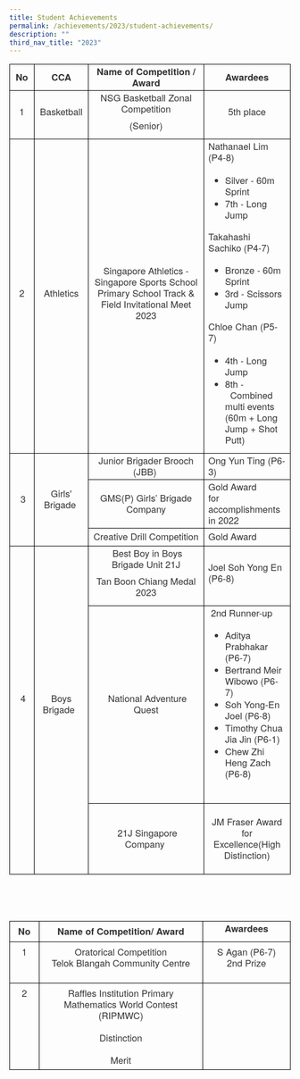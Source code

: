 ```yaml
---
title: Student Achievements
permalink: /achievements/2023/student-achievements/
description: ""
third_nav_title: "2023"
---
```

<table style="border:none;border-collapse:collapse;"><colgroup><col width="67"><col width="121"><col width="310"><col width="208"></colgroup><tbody><tr style="height:23.65pt"><td style="border-left:solid #000000 0.5pt;border-right:solid #000000 0.5pt;border-bottom:solid #000000 0.5pt;border-top:solid #000000 0.5pt;vertical-align:middle;overflow:hidden;overflow-wrap:break-word;"><p style="line-height:1.2;text-align: center;margin-top:0pt;margin-bottom:0pt;" dir="ltr"><span style="font-size:12.499999999999998pt;font-family:'Helvetica Neue',sans-serif;color:#333333;background-color:transparent;font-weight:700;font-style:normal;font-variant:normal;text-decoration:none;vertical-align:baseline;white-space:pre;white-space:pre-wrap;">No</span></p></td><td style="border-left:solid #000000 0.5pt;border-right:solid #000000 0.5pt;border-bottom:solid #000000 0.5pt;border-top:solid #000000 0.5pt;vertical-align:middle;overflow:hidden;overflow-wrap:break-word;"><p style="line-height:1.2;text-align: center;margin-top:0pt;margin-bottom:0pt;" dir="ltr"><span style="font-size:12.499999999999998pt;font-family:'Helvetica Neue',sans-serif;color:#333333;background-color:transparent;font-weight:700;font-style:normal;font-variant:normal;text-decoration:none;vertical-align:baseline;white-space:pre;white-space:pre-wrap;">CCA</span></p></td><td style="border-left:solid #000000 0.5pt;border-right:solid #000000 0.5pt;border-bottom:solid #000000 0.5pt;border-top:solid #000000 0.5pt;vertical-align:middle;overflow:hidden;overflow-wrap:break-word;"><p style="line-height:1.2;text-align: center;margin-top:0pt;margin-bottom:0pt;" dir="ltr"><span style="font-size:12.499999999999998pt;font-family:'Helvetica Neue',sans-serif;color:#333333;background-color:transparent;font-weight:700;font-style:normal;font-variant:normal;text-decoration:none;vertical-align:baseline;white-space:pre;white-space:pre-wrap;">Name of Competition / Award</span></p></td><td style="border-left:solid #000000 0.5pt;border-right:solid #000000 0.5pt;border-bottom:solid #000000 0.5pt;border-top:solid #000000 0.5pt;vertical-align:middle;overflow:hidden;overflow-wrap:break-word;"><p style="line-height:1.2;text-align: center;margin-top:0pt;margin-bottom:0pt;" dir="ltr"><span style="font-size:12.499999999999998pt;font-family:'Helvetica Neue',sans-serif;color:#333333;background-color:transparent;font-weight:700;font-style:normal;font-variant:normal;text-decoration:none;vertical-align:baseline;white-space:pre;white-space:pre-wrap;">Awardees</span></p></td></tr><tr style="height:23.65pt"><td style="border-left:solid #000000 0.5pt;border-right:solid #000000 0.5pt;border-bottom:solid #000000 0.5pt;border-top:solid #000000 0.5pt;vertical-align:middle;overflow:hidden;overflow-wrap:break-word;"><p style="line-height:1.2;text-align: center;margin-top:0pt;margin-bottom:7.5pt;" dir="ltr"><span style="font-size:12.499999999999998pt;font-family:'Helvetica Neue',sans-serif;color:#333333;background-color:transparent;font-weight:400;font-style:normal;font-variant:normal;text-decoration:none;vertical-align:baseline;white-space:pre;white-space:pre-wrap;">1</span></p></td><td style="border-left:solid #000000 0.5pt;border-right:solid #000000 0.5pt;border-bottom:solid #000000 0.5pt;border-top:solid #000000 0.5pt;vertical-align:middle;overflow:hidden;overflow-wrap:break-word;"><p style="line-height:1.2;text-align: center;margin-top:0pt;margin-bottom:7.5pt;" dir="ltr"><span style="font-size:12.499999999999998pt;font-family:'Helvetica Neue',sans-serif;color:#333333;background-color:transparent;font-weight:400;font-style:normal;font-variant:normal;text-decoration:none;vertical-align:baseline;white-space:pre;white-space:pre-wrap;">Basketball</span></p></td><td style="border-left:solid #000000 0.5pt;border-right:solid #000000 0.5pt;border-bottom:solid #000000 0.5pt;border-top:solid #000000 0.5pt;vertical-align:middle;overflow:hidden;overflow-wrap:break-word;"><p style="line-height:1.2;text-align: center;margin-top:0pt;margin-bottom:7.5pt;" dir="ltr"><span style="font-size:12.499999999999998pt;font-family:'Helvetica Neue',sans-serif;color:#333333;background-color:transparent;font-weight:400;font-style:normal;font-variant:normal;text-decoration:none;vertical-align:baseline;white-space:pre;white-space:pre-wrap;">NSG Basketball Zonal Competition</span></p><p style="line-height:1.2;text-align: center;margin-top:0pt;margin-bottom:7.5pt;" dir="ltr"><span style="font-size:12.499999999999998pt;font-family:'Helvetica Neue',sans-serif;color:#333333;background-color:transparent;font-weight:400;font-style:normal;font-variant:normal;text-decoration:none;vertical-align:baseline;white-space:pre;white-space:pre-wrap;">(Senior)</span></p></td><td style="border-left:solid #000000 0.5pt;border-right:solid #000000 0.5pt;border-bottom:solid #000000 0.5pt;border-top:solid #000000 0.5pt;vertical-align:middle;overflow:hidden;overflow-wrap:break-word;"><p style="line-height:1.2;text-align: center;margin-top:0pt;margin-bottom:7.5pt;" dir="ltr"><span style="font-size:12.499999999999998pt;font-family:'Helvetica Neue',sans-serif;color:#333333;background-color:transparent;font-weight:400;font-style:normal;font-variant:normal;text-decoration:none;vertical-align:baseline;white-space:pre;white-space:pre-wrap;">5th place</span></p></td></tr><tr style="height:23.65pt"><td style="border-left:solid #000000 0.5pt;border-right:solid #000000 0.5pt;border-bottom:solid #000000 0.5pt;border-top:solid #000000 0.5pt;vertical-align:middle;overflow:hidden;overflow-wrap:break-word;"><p style="line-height:1.2;text-align: center;margin-top:0pt;margin-bottom:7.5pt;" dir="ltr"><span style="font-size:12.499999999999998pt;font-family:'Helvetica Neue',sans-serif;color:#333333;background-color:transparent;font-weight:400;font-style:normal;font-variant:normal;text-decoration:none;vertical-align:baseline;white-space:pre;white-space:pre-wrap;">2</span></p></td><td style="border-left:solid #000000 0.5pt;border-right:solid #000000 0.5pt;border-bottom:solid #000000 0.5pt;border-top:solid #000000 0.5pt;vertical-align:middle;overflow:hidden;overflow-wrap:break-word;"><p style="line-height:1.2;text-align: center;margin-top:0pt;margin-bottom:7.5pt;" dir="ltr"><span style="font-size:12.499999999999998pt;font-family:'Helvetica Neue',sans-serif;color:#333333;background-color:transparent;font-weight:400;font-style:normal;font-variant:normal;text-decoration:none;vertical-align:baseline;white-space:pre;white-space:pre-wrap;">Athletics</span></p></td><td style="border-left:solid #000000 0.5pt;border-right:solid #000000 0.5pt;border-bottom:solid #000000 0.5pt;border-top:solid #000000 0.5pt;vertical-align:middle;overflow:hidden;overflow-wrap:break-word;"><p style="line-height:1.2;text-align: center;margin-top:0pt;margin-bottom:7.5pt;" dir="ltr"><span style="font-size:12.499999999999998pt;font-family:'Helvetica Neue',sans-serif;color:#333333;background-color:transparent;font-weight:400;font-style:normal;font-variant:normal;text-decoration:none;vertical-align:baseline;white-space:pre;white-space:pre-wrap;">Singapore Athletics - Singapore Sports School Primary School Track &amp; Field Invitational Meet 2023</span></p></td><td style="border-left:solid #000000 0.5pt;border-right:solid #000000 0.5pt;border-bottom:solid #000000 0.5pt;border-top:solid #000000 0.5pt;vertical-align:middle;overflow:hidden;overflow-wrap:break-word;"><p style="line-height:1.2;margin-top:0pt;margin-bottom:7.5pt;" dir="ltr"><span style="font-size:12.499999999999998pt;font-family:'Helvetica Neue',sans-serif;color:#333333;background-color:transparent;font-weight:400;font-style:normal;font-variant:normal;text-decoration:none;vertical-align:baseline;white-space:pre;white-space:pre-wrap;">Nathanael Lim (P4-8)</span></p><ul style="margin-top:0;margin-bottom:0;padding-inline-start:48px;"><li aria-level="1" style="list-style-type:disc;font-size:12.499999999999998pt;font-family:'Helvetica Neue',sans-serif;color:#333333;background-color:transparent;font-weight:400;font-style:normal;font-variant:normal;text-decoration:none;vertical-align:baseline;white-space:pre;margin-left: -13.5pt;" dir="ltr"><p role="presentation" style="line-height:1.2;margin-top:14pt;margin-bottom:0pt;" dir="ltr"><span style="font-size:12.499999999999998pt;font-family:'Helvetica Neue',sans-serif;color:#333333;background-color:transparent;font-weight:400;font-style:normal;font-variant:normal;text-decoration:none;vertical-align:baseline;white-space:pre;white-space:pre-wrap;">Silver - 60m Sprint&nbsp;</span></p></li><li aria-level="1" style="list-style-type:disc;font-size:12.499999999999998pt;font-family:'Helvetica Neue',sans-serif;color:#333333;background-color:transparent;font-weight:400;font-style:normal;font-variant:normal;text-decoration:none;vertical-align:baseline;white-space:pre;margin-left: -13.5pt;" dir="ltr"><p role="presentation" style="line-height:1.2;margin-top:0pt;margin-bottom:14pt;" dir="ltr"><span style="font-size:12.499999999999998pt;font-family:'Helvetica Neue',sans-serif;color:#333333;background-color:transparent;font-weight:400;font-style:normal;font-variant:normal;text-decoration:none;vertical-align:baseline;white-space:pre;white-space:pre-wrap;">7th - Long Jump</span></p></li></ul><p style="line-height:1.2;margin-top:0pt;margin-bottom:7.5pt;" dir="ltr"><span style="font-size:12.499999999999998pt;font-family:'Helvetica Neue',sans-serif;color:#333333;background-color:transparent;font-weight:400;font-style:normal;font-variant:normal;text-decoration:none;vertical-align:baseline;white-space:pre;white-space:pre-wrap;">Takahashi Sachiko (P4-7)</span></p><ul style="margin-top:0;margin-bottom:0;padding-inline-start:48px;"><li aria-level="1" style="list-style-type:disc;font-size:12.499999999999998pt;font-family:'Helvetica Neue',sans-serif;color:#333333;background-color:transparent;font-weight:400;font-style:normal;font-variant:normal;text-decoration:none;vertical-align:baseline;white-space:pre;margin-left: -13.5pt;" dir="ltr"><p role="presentation" style="line-height:1.2;margin-top:14pt;margin-bottom:0pt;" dir="ltr"><span style="font-size:12.499999999999998pt;font-family:'Helvetica Neue',sans-serif;color:#333333;background-color:transparent;font-weight:400;font-style:normal;font-variant:normal;text-decoration:none;vertical-align:baseline;white-space:pre;white-space:pre-wrap;">Bronze - 60m Sprint</span></p></li><li aria-level="1" style="list-style-type:disc;font-size:12.499999999999998pt;font-family:'Helvetica Neue',sans-serif;color:#333333;background-color:transparent;font-weight:400;font-style:normal;font-variant:normal;text-decoration:none;vertical-align:baseline;white-space:pre;margin-left: -13.5pt;" dir="ltr"><p role="presentation" style="line-height:1.2;margin-top:0pt;margin-bottom:14pt;" dir="ltr"><span style="font-size:12.499999999999998pt;font-family:'Helvetica Neue',sans-serif;color:#333333;background-color:transparent;font-weight:400;font-style:normal;font-variant:normal;text-decoration:none;vertical-align:baseline;white-space:pre;white-space:pre-wrap;">3rd - Scissors Jump</span></p></li></ul><p style="line-height:1.2;margin-top:0pt;margin-bottom:7.5pt;" dir="ltr"><span style="font-size:12.499999999999998pt;font-family:'Helvetica Neue',sans-serif;color:#333333;background-color:transparent;font-weight:400;font-style:normal;font-variant:normal;text-decoration:none;vertical-align:baseline;white-space:pre;white-space:pre-wrap;">Chloe Chan (P5-7)</span></p><ul style="margin-top:0;margin-bottom:0;padding-inline-start:48px;"><li aria-level="1" style="list-style-type:disc;font-size:12.499999999999998pt;font-family:'Helvetica Neue',sans-serif;color:#333333;background-color:transparent;font-weight:400;font-style:normal;font-variant:normal;text-decoration:none;vertical-align:baseline;white-space:pre;margin-left: -13.5pt;" dir="ltr"><p role="presentation" style="line-height:1.2;margin-top:14pt;margin-bottom:0pt;" dir="ltr"><span style="font-size:12.499999999999998pt;font-family:'Helvetica Neue',sans-serif;color:#333333;background-color:transparent;font-weight:400;font-style:normal;font-variant:normal;text-decoration:none;vertical-align:baseline;white-space:pre;white-space:pre-wrap;">4th - Long Jump</span></p></li><li aria-level="1" style="list-style-type:disc;font-size:12.499999999999998pt;font-family:'Helvetica Neue',sans-serif;color:#333333;background-color:transparent;font-weight:400;font-style:normal;font-variant:normal;text-decoration:none;vertical-align:baseline;white-space:pre;margin-left: -13.5pt;" dir="ltr"><p role="presentation" style="line-height:1.2;margin-top:0pt;margin-bottom:8pt;" dir="ltr"><span style="font-size:12.499999999999998pt;font-family:'Helvetica Neue',sans-serif;color:#333333;background-color:transparent;font-weight:400;font-style:normal;font-variant:normal;text-decoration:none;vertical-align:baseline;white-space:pre;white-space:pre-wrap;">8th -&nbsp;&nbsp;Combined multi events (60m + Long Jump + Shot Putt)</span></p></li></ul></td></tr><tr style="height:23.65pt"><td style="border-left:solid #000000 0.5pt;border-right:solid #000000 0.5pt;border-bottom:solid #000000 0.5pt;border-top:solid #000000 0.5pt;vertical-align:middle;overflow:hidden;overflow-wrap:break-word;" rowspan="3"><p style="line-height:1.2;text-align: center;margin-top:0pt;margin-bottom:0pt;" dir="ltr"><span style="font-size:12.499999999999998pt;font-family:'Helvetica Neue',sans-serif;color:#333333;background-color:transparent;font-weight:400;font-style:normal;font-variant:normal;text-decoration:none;vertical-align:baseline;white-space:pre;white-space:pre-wrap;">&nbsp;3</span></p></td><td style="border-left:solid #000000 0.5pt;border-right:solid #000000 0.5pt;border-bottom:solid #000000 0.5pt;border-top:solid #000000 0.5pt;vertical-align:middle;overflow:hidden;overflow-wrap:break-word;" rowspan="3"><p style="line-height:1.2;text-align: center;margin-top:0pt;margin-bottom:0pt;" dir="ltr"><span style="font-size:12.499999999999998pt;font-family:'Helvetica Neue',sans-serif;color:#333333;background-color:transparent;font-weight:400;font-style:normal;font-variant:normal;text-decoration:none;vertical-align:baseline;white-space:pre;white-space:pre-wrap;">Girls' Brigade&nbsp;</span></p></td><td style="border-left:solid #000000 0.5pt;border-right:solid #000000 0.5pt;border-bottom:solid #000000 0.5pt;border-top:solid #000000 0.5pt;vertical-align:middle;overflow:hidden;overflow-wrap:break-word;"><p style="line-height:1.2;text-align: center;margin-top:0pt;margin-bottom:0pt;" dir="ltr"><span style="font-size:12.499999999999998pt;font-family:'Helvetica Neue',sans-serif;color:#333333;background-color:transparent;font-weight:400;font-style:normal;font-variant:normal;text-decoration:none;vertical-align:baseline;white-space:pre;white-space:pre-wrap;">Junior&nbsp;Brigader&nbsp;Brooch (JBB)&nbsp;</span></p></td><td style="border-left:solid #000000 0.5pt;border-right:solid #000000 0.5pt;border-bottom:solid #000000 0.5pt;border-top:solid #000000 0.5pt;vertical-align:middle;overflow:hidden;overflow-wrap:break-word;"><p style="line-height:1.2;margin-top:0pt;margin-bottom:0pt;" dir="ltr"><span style="font-size:12.499999999999998pt;font-family:'Helvetica Neue',sans-serif;color:#333333;background-color:transparent;font-weight:400;font-style:normal;font-variant:normal;text-decoration:none;vertical-align:baseline;white-space:pre;white-space:pre-wrap;">Ong Yun Ting (P6-3)&nbsp;&nbsp;</span></p></td></tr><tr style="height:23.65pt"><td style="border-left:solid #000000 0.5pt;border-right:solid #000000 0.5pt;border-bottom:solid #000000 0.5pt;border-top:solid #000000 0.5pt;vertical-align:middle;overflow:hidden;overflow-wrap:break-word;"><p style="line-height:1.2;text-align: center;margin-top:0pt;margin-bottom:0pt;" dir="ltr"><span style="font-size:12.499999999999998pt;font-family:'Helvetica Neue',sans-serif;color:#333333;background-color:transparent;font-weight:400;font-style:normal;font-variant:normal;text-decoration:none;vertical-align:baseline;white-space:pre;white-space:pre-wrap;">GMS(P) Girls’ Brigade Company</span></p></td><td style="border-left:solid #000000 0.5pt;border-right:solid #000000 0.5pt;border-bottom:solid #000000 0.5pt;border-top:solid #000000 0.5pt;vertical-align:middle;overflow:hidden;overflow-wrap:break-word;"><p style="line-height:1.2;margin-top:0pt;margin-bottom:0pt;" dir="ltr"><span style="font-size:12.499999999999998pt;font-family:'Helvetica Neue',sans-serif;color:#333333;background-color:transparent;font-weight:400;font-style:normal;font-variant:normal;text-decoration:none;vertical-align:baseline;white-space:pre;white-space:pre-wrap;">Gold Award&nbsp;</span></p><p style="line-height:1.2;margin-top:0pt;margin-bottom:0pt;" dir="ltr"><span style="font-size:12.499999999999998pt;font-family:'Helvetica Neue',sans-serif;color:#333333;background-color:transparent;font-weight:400;font-style:normal;font-variant:normal;text-decoration:none;vertical-align:baseline;white-space:pre;white-space:pre-wrap;">for accomplishments in 2022</span></p></td></tr><tr style="height:23.65pt"><td style="border-left:solid #000000 0.5pt;border-right:solid #000000 0.5pt;border-bottom:solid #000000 0.5pt;border-top:solid #000000 0.5pt;vertical-align:middle;overflow:hidden;overflow-wrap:break-word;"><p style="line-height:1.2;text-align: center;margin-top:0pt;margin-bottom:0pt;" dir="ltr"><span style="font-size:12.499999999999998pt;font-family:'Helvetica Neue',sans-serif;color:#333333;background-color:transparent;font-weight:400;font-style:normal;font-variant:normal;text-decoration:none;vertical-align:baseline;white-space:pre;white-space:pre-wrap;">Creative Drill Competition</span></p></td><td style="border-left:solid #000000 0.5pt;border-right:solid #000000 0.5pt;border-bottom:solid #000000 0.5pt;border-top:solid #000000 0.5pt;vertical-align:middle;overflow:hidden;overflow-wrap:break-word;"><p style="line-height:1.2;margin-top:0pt;margin-bottom:0pt;" dir="ltr"><span style="font-size:12.499999999999998pt;font-family:'Helvetica Neue',sans-serif;color:#333333;background-color:transparent;font-weight:400;font-style:normal;font-variant:normal;text-decoration:none;vertical-align:baseline;white-space:pre;white-space:pre-wrap;">Gold Award</span></p></td></tr><tr style="height:23.65pt"><td style="border-left:solid #000000 0.5pt;border-right:solid #000000 0.5pt;border-bottom:solid #000000 0.5pt;border-top:solid #000000 0.5pt;vertical-align:middle;overflow:hidden;overflow-wrap:break-word;" rowspan="3"><p style="line-height:1.2;text-align: center;margin-top:0pt;margin-bottom:0pt;" dir="ltr"><span style="font-size:12.499999999999998pt;font-family:'Helvetica Neue',sans-serif;color:#333333;background-color:transparent;font-weight:400;font-style:normal;font-variant:normal;text-decoration:none;vertical-align:baseline;white-space:pre;white-space:pre-wrap;">&nbsp;4</span></p><p style="line-height:1.2;margin-top:0pt;margin-bottom:0pt;" dir="ltr"><span style="font-size:12.499999999999998pt;font-family:'Helvetica Neue',sans-serif;color:#333333;background-color:transparent;font-weight:400;font-style:normal;font-variant:normal;text-decoration:none;vertical-align:baseline;white-space:pre;white-space:pre-wrap;">&nbsp;</span></p><p style="line-height:1.2;text-align: center;margin-top:0pt;margin-bottom:0pt;" dir="ltr"><span style="font-size:12.499999999999998pt;font-family:'Helvetica Neue',sans-serif;color:#333333;background-color:transparent;font-weight:400;font-style:normal;font-variant:normal;text-decoration:none;vertical-align:baseline;white-space:pre;white-space:pre-wrap;">&nbsp;</span></p></td><td style="border-left:solid #000000 0.5pt;border-right:solid #000000 0.5pt;border-bottom:solid #000000 0.5pt;border-top:solid #000000 0.5pt;vertical-align:middle;overflow:hidden;overflow-wrap:break-word;" rowspan="3"><p style="line-height:1.2;text-align: center;margin-top:0pt;margin-bottom:0pt;" dir="ltr"><span style="font-size:12.499999999999998pt;font-family:'Helvetica Neue',sans-serif;color:#333333;background-color:transparent;font-weight:400;font-style:normal;font-variant:normal;text-decoration:none;vertical-align:baseline;white-space:pre;white-space:pre-wrap;">Boys Brigade&nbsp;&nbsp;</span></p><p style="line-height:1.2;text-align: center;margin-top:0pt;margin-bottom:0pt;" dir="ltr"><span style="font-size:12.499999999999998pt;font-family:'Helvetica Neue',sans-serif;color:#333333;background-color:transparent;font-weight:400;font-style:normal;font-variant:normal;text-decoration:none;vertical-align:baseline;white-space:pre;white-space:pre-wrap;">&nbsp;</span></p></td><td style="border-left:solid #000000 0.5pt;border-right:solid #000000 0.5pt;border-bottom:solid #000000 0.5pt;border-top:solid #000000 0.5pt;vertical-align:middle;overflow:hidden;overflow-wrap:break-word;"><p style="line-height:1.2;text-align: center;margin-top:0pt;margin-bottom:7.5pt;" dir="ltr"><span style="font-size:12.499999999999998pt;font-family:'Helvetica Neue',sans-serif;color:#333333;background-color:transparent;font-weight:400;font-style:normal;font-variant:normal;text-decoration:none;vertical-align:baseline;white-space:pre;white-space:pre-wrap;">&nbsp;Best Boy in Boys Brigade Unit 21J</span></p><p style="line-height:1.2;text-align: center;margin-top:0pt;margin-bottom:7.5pt;" dir="ltr"><span style="font-size:12.499999999999998pt;font-family:'Helvetica Neue',sans-serif;color:#333333;background-color:transparent;font-weight:400;font-style:normal;font-variant:normal;text-decoration:none;vertical-align:baseline;white-space:pre;white-space:pre-wrap;">Tan Boon Chiang Medal 2023</span></p></td><td style="border-left:solid #000000 0.5pt;border-right:solid #000000 0.5pt;border-bottom:solid #000000 0.5pt;border-top:solid #000000 0.5pt;vertical-align:middle;overflow:hidden;overflow-wrap:break-word;"><p style="line-height:1.2;margin-top:0pt;margin-bottom:7.5pt;" dir="ltr"><span style="font-size:12.499999999999998pt;font-family:'Helvetica Neue',sans-serif;color:#333333;background-color:transparent;font-weight:400;font-style:normal;font-variant:normal;text-decoration:none;vertical-align:baseline;white-space:pre;white-space:pre-wrap;">Joel Soh Yong En (P6-8)</span></p></td></tr><tr style="height:23.65pt"><td style="border-left:solid #000000 0.5pt;border-right:solid #000000 0.5pt;border-bottom:solid #000000 0.5pt;border-top:solid #000000 0.5pt;vertical-align:middle;overflow:hidden;overflow-wrap:break-word;"><p style="line-height:1.2;text-align: center;margin-top:0pt;margin-bottom:0pt;" dir="ltr"><span style="font-size:12.499999999999998pt;font-family:'Helvetica Neue',sans-serif;color:#333333;background-color:transparent;font-weight:400;font-style:normal;font-variant:normal;text-decoration:none;vertical-align:baseline;white-space:pre;white-space:pre-wrap;">&nbsp;National Adventure Quest</span></p></td><td style="border-left:solid #000000 0.5pt;border-right:solid #000000 0.5pt;border-bottom:solid #000000 0.5pt;border-top:solid #000000 0.5pt;vertical-align:middle;overflow:hidden;overflow-wrap:break-word;"><p style="line-height:1.2;margin-top:0pt;margin-bottom:7.5pt;" dir="ltr"><span style="font-size:12.499999999999998pt;font-family:'Helvetica Neue',sans-serif;color:#333333;background-color:transparent;font-weight:400;font-style:normal;font-variant:normal;text-decoration:none;vertical-align:baseline;white-space:pre;white-space:pre-wrap;">&nbsp;2nd Runner-up</span></p><ul style="margin-top:0;margin-bottom:0;padding-inline-start:48px;"><li aria-level="1" style="list-style-type:disc;font-size:12.499999999999998pt;font-family:'Helvetica Neue',sans-serif;color:#333333;background-color:transparent;font-weight:400;font-style:normal;font-variant:normal;text-decoration:none;vertical-align:baseline;white-space:pre;margin-left: -13.5pt;" dir="ltr"><p role="presentation" style="line-height:1.2;margin-top:14pt;margin-bottom:0pt;" dir="ltr"><span style="font-size:12.499999999999998pt;font-family:'Helvetica Neue',sans-serif;color:#333333;background-color:transparent;font-weight:400;font-style:normal;font-variant:normal;text-decoration:none;vertical-align:baseline;white-space:pre;white-space:pre-wrap;">Aditya Prabhakar (P6-7)</span></p></li><li aria-level="1" style="list-style-type:disc;font-size:12.499999999999998pt;font-family:'Helvetica Neue',sans-serif;color:#333333;background-color:transparent;font-weight:400;font-style:normal;font-variant:normal;text-decoration:none;vertical-align:baseline;white-space:pre;margin-left: -13.5pt;" dir="ltr"><p role="presentation" style="line-height:1.2;margin-top:0pt;margin-bottom:0pt;" dir="ltr"><span style="font-size:12.499999999999998pt;font-family:'Helvetica Neue',sans-serif;color:#333333;background-color:transparent;font-weight:400;font-style:normal;font-variant:normal;text-decoration:none;vertical-align:baseline;white-space:pre;white-space:pre-wrap;">Bertrand Meir Wibowo (P6-7)</span></p></li><li aria-level="1" style="list-style-type:disc;font-size:12.499999999999998pt;font-family:'Helvetica Neue',sans-serif;color:#333333;background-color:transparent;font-weight:400;font-style:normal;font-variant:normal;text-decoration:none;vertical-align:baseline;white-space:pre;margin-left: -13.5pt;" dir="ltr"><p role="presentation" style="line-height:1.2;margin-top:0pt;margin-bottom:0pt;" dir="ltr"><span style="font-size:12.499999999999998pt;font-family:'Helvetica Neue',sans-serif;color:#333333;background-color:transparent;font-weight:400;font-style:normal;font-variant:normal;text-decoration:none;vertical-align:baseline;white-space:pre;white-space:pre-wrap;">Soh Yong-En Joel (P6-8)</span></p></li><li aria-level="1" style="list-style-type:disc;font-size:12.499999999999998pt;font-family:'Helvetica Neue',sans-serif;color:#333333;background-color:transparent;font-weight:400;font-style:normal;font-variant:normal;text-decoration:none;vertical-align:baseline;white-space:pre;margin-left: -13.5pt;" dir="ltr"><p role="presentation" style="line-height:1.2;margin-top:0pt;margin-bottom:0pt;" dir="ltr"><span style="font-size:12.499999999999998pt;font-family:'Helvetica Neue',sans-serif;color:#333333;background-color:transparent;font-weight:400;font-style:normal;font-variant:normal;text-decoration:none;vertical-align:baseline;white-space:pre;white-space:pre-wrap;">Timothy Chua Jia Jin (P6-1)</span></p></li><li aria-level="1" style="list-style-type:disc;font-size:12.499999999999998pt;font-family:'Helvetica Neue',sans-serif;color:#333333;background-color:transparent;font-weight:400;font-style:normal;font-variant:normal;text-decoration:none;vertical-align:baseline;white-space:pre;margin-left: -13.5pt;" dir="ltr"><p role="presentation" style="line-height:1.2;margin-top:0pt;margin-bottom:14pt;" dir="ltr"><span style="font-size:12.499999999999998pt;font-family:'Helvetica Neue',sans-serif;color:#333333;background-color:transparent;font-weight:400;font-style:normal;font-variant:normal;text-decoration:none;vertical-align:baseline;white-space:pre;white-space:pre-wrap;">Chew Zhi Heng Zach (P6-8)</span></p></li></ul><p style="line-height:1.2;margin-top:0pt;margin-bottom:0pt;" dir="ltr"><span style="font-size:12.499999999999998pt;font-family:'Helvetica Neue',sans-serif;color:#333333;background-color:transparent;font-weight:400;font-style:normal;font-variant:normal;text-decoration:none;vertical-align:baseline;white-space:pre;white-space:pre-wrap;">&nbsp;</span></p></td></tr><tr style="height:23.65pt"><td style="border-left:solid #000000 0.5pt;border-right:solid #000000 0.5pt;border-bottom:solid #000000 0.5pt;border-top:solid #000000 0.5pt;vertical-align:middle;overflow:hidden;overflow-wrap:break-word;"><p style="line-height:1.2;text-align: center;margin-top:0pt;margin-bottom:0pt;" dir="ltr"><span style="font-size:12.499999999999998pt;font-family:'Helvetica Neue',sans-serif;color:#333333;background-color:transparent;font-weight:400;font-style:normal;font-variant:normal;text-decoration:none;vertical-align:baseline;white-space:pre;white-space:pre-wrap;">&nbsp;21J Singapore Company&nbsp;</span></p></td><td style="border-left:solid #000000 0.5pt;border-right:solid #000000 0.5pt;border-bottom:solid #000000 0.5pt;border-top:solid #000000 0.5pt;vertical-align:middle;overflow:hidden;overflow-wrap:break-word;"><br><p style="line-height:1.2;text-align: center;margin-top:0pt;margin-bottom:0pt;" dir="ltr"><span style="font-size:12.499999999999998pt;font-family:'Helvetica Neue',sans-serif;color:#333333;background-color:transparent;font-weight:400;font-style:normal;font-variant:normal;text-decoration:none;vertical-align:baseline;white-space:pre;white-space:pre-wrap;">JM Fraser Award for Excellence(High Distinction)</span></p><br></td></tr></tbody></table>

  
<br>
<br>
<br>
	
  

<table style="border:none;border-collapse:collapse;"><colgroup><col width="65"><col width="433"><col width="206"></colgroup><tbody><tr style="height:0pt"><td style="border-left:solid #000000 1pt;border-right:solid #000000 1pt;border-bottom:solid #000000 1pt;border-top:solid #000000 1pt;vertical-align:top;padding:5pt 5pt 5pt 5pt;overflow:hidden;overflow-wrap:break-word;"><p style="line-height:1.2;text-align: center;margin-top:0pt;margin-bottom:0pt;" dir="ltr"><span style="font-size:12.499999999999998pt;font-family:'Helvetica Neue',sans-serif;color:#333333;background-color:transparent;font-weight:700;font-style:normal;font-variant:normal;text-decoration:none;vertical-align:baseline;white-space:pre;white-space:pre-wrap;">No</span></p></td><td style="border-left:solid #000000 1pt;border-right:solid #000000 1pt;border-bottom:solid #000000 1pt;border-top:solid #000000 1pt;vertical-align:top;padding:5pt 5pt 5pt 5pt;overflow:hidden;overflow-wrap:break-word;"><p style="line-height:1.2;text-align: center;margin-top:0pt;margin-bottom:0pt;" dir="ltr"><span style="font-size:12.499999999999998pt;font-family:'Helvetica Neue',sans-serif;color:#333333;background-color:transparent;font-weight:700;font-style:normal;font-variant:normal;text-decoration:none;vertical-align:baseline;white-space:pre;white-space:pre-wrap;">Name of Competition/ Award</span></p></td><td style="border-left:solid #000000 1pt;border-right:solid #000000 1pt;border-bottom:solid #000000 1pt;border-top:solid #000000 1pt;vertical-align:middle;overflow:hidden;overflow-wrap:break-word;"><p style="line-height:1.2;text-align: center;margin-top:0pt;margin-bottom:7.5pt;" dir="ltr"><span style="font-size:12.499999999999998pt;font-family:'Helvetica Neue',sans-serif;color:#333333;background-color:transparent;font-weight:700;font-style:normal;font-variant:normal;text-decoration:none;vertical-align:baseline;white-space:pre;white-space:pre-wrap;">Awardees</span></p></td></tr><tr style="height:0pt"><td style="border-left:solid #000000 1pt;border-right:solid #000000 1pt;border-bottom:solid #000000 1pt;border-top:solid #000000 1pt;vertical-align:top;padding:5pt 5pt 5pt 5pt;overflow:hidden;overflow-wrap:break-word;"><p style="line-height:1.2;text-align: center;margin-top:0pt;margin-bottom:0pt;" dir="ltr"><span style="font-size:12.499999999999998pt;font-family:'Helvetica Neue',sans-serif;color:#333333;background-color:transparent;font-weight:400;font-style:normal;font-variant:normal;text-decoration:none;vertical-align:baseline;white-space:pre;white-space:pre-wrap;">1</span></p></td><td style="border-left:solid #000000 1pt;border-right:solid #000000 1pt;border-bottom:solid #000000 1pt;border-top:solid #000000 1pt;vertical-align:top;padding:5pt 5pt 5pt 5pt;overflow:hidden;overflow-wrap:break-word;"><p style="line-height:1.2;text-align: center;margin-top:0pt;margin-bottom:0pt;" dir="ltr"><span style="font-size:12.499999999999998pt;font-family:'Helvetica Neue',sans-serif;color:#333333;background-color:transparent;font-weight:400;font-style:normal;font-variant:normal;text-decoration:none;vertical-align:baseline;white-space:pre;white-space:pre-wrap;">Oratorical Competition</span></p><p style="line-height:1.2;text-align: center;margin-top:0pt;margin-bottom:0pt;" dir="ltr"><span style="font-size:12.499999999999998pt;font-family:'Helvetica Neue',sans-serif;color:#333333;background-color:transparent;font-weight:400;font-style:normal;font-variant:normal;text-decoration:none;vertical-align:baseline;white-space:pre;white-space:pre-wrap;">Telok Blangah Community Centre</span></p></td><td style="border-left:solid #000000 1pt;border-right:solid #000000 1pt;border-bottom:solid #000000 1pt;border-top:solid #000000 1pt;vertical-align:top;padding:5pt 5pt 5pt 5pt;overflow:hidden;overflow-wrap:break-word;"><p style="line-height:1.2;text-align: center;margin-top:0pt;margin-bottom:0pt;" dir="ltr"><span style="font-size:12.499999999999998pt;font-family:'Helvetica Neue',sans-serif;color:#333333;background-color:transparent;font-weight:400;font-style:normal;font-variant:normal;text-decoration:none;vertical-align:baseline;white-space:pre;white-space:pre-wrap;">S Agan (P6-7)</span></p><p style="line-height:1.2;text-align: center;margin-top:0pt;margin-bottom:0pt;" dir="ltr"><span style="font-size:12.499999999999998pt;font-family:'Helvetica Neue',sans-serif;color:#333333;background-color:transparent;font-weight:400;font-style:normal;font-variant:normal;text-decoration:none;vertical-align:baseline;white-space:pre;white-space:pre-wrap;">2nd Prize</span></p><br></td></tr><tr style="height:0pt"><td style="border-left:solid #000000 1pt;border-right:solid #000000 1pt;border-bottom:solid #000000 1pt;border-top:solid #000000 1pt;vertical-align:top;padding:5pt 5pt 5pt 5pt;overflow:hidden;overflow-wrap:break-word;"><p style="line-height:1.2;text-align: center;margin-top:0pt;margin-bottom:0pt;" dir="ltr"><span style="font-size:12.499999999999998pt;font-family:'Helvetica Neue',sans-serif;color:#333333;background-color:transparent;font-weight:400;font-style:normal;font-variant:normal;text-decoration:none;vertical-align:baseline;white-space:pre;white-space:pre-wrap;">2</span></p></td><td style="border-left:solid #000000 1pt;border-right:solid #000000 1pt;border-bottom:solid #000000 1pt;border-top:solid #000000 1pt;vertical-align:top;padding:5pt 5pt 5pt 5pt;overflow:hidden;overflow-wrap:break-word;"><p style="line-height:1.2;text-align: center;margin-top:0pt;margin-bottom:0pt;" dir="ltr"><span style="font-size:12.499999999999998pt;font-family:'Helvetica Neue',sans-serif;color:#333333;background-color:transparent;font-weight:400;font-style:normal;font-variant:normal;text-decoration:none;vertical-align:baseline;white-space:pre;white-space:pre-wrap;">Raffles Institution Primary Mathematics World Contest (RIPMWC)</span></p><br><p style="line-height:1.2;text-align: center;margin-top:0pt;margin-bottom:0pt;" dir="ltr"><span style="font-size:12.499999999999998pt;font-family:'Helvetica Neue',sans-serif;color:#333333;background-color:transparent;font-weight:400;font-style:normal;font-variant:normal;text-decoration:none;vertical-align:baseline;white-space:pre;white-space:pre-wrap;">Distinction</span></p><br><p style="line-height:1.2;text-align: center;margin-top:0pt;margin-bottom:0pt;" dir="ltr"><span style="font-size:12.499999999999998pt;font-family:'Helvetica Neue',sans-serif;color:#333333;background-color:transparent;font-weight:400;font-style:normal;font-variant:normal;text-decoration:none;vertical-align:baseline;white-space:pre;white-space:pre-wrap;">Merit</span></p></td><td style="border-left:solid #000000 1pt;border-right:solid #000000 1pt;border-bottom:solid #000000 1pt;border-top:solid #000000 1pt;vertical-align:top;padding:5pt 5pt 5pt 5pt;overflow:hidden;overflow-wrap:break-word;"><br></td></tr></tbody></table>